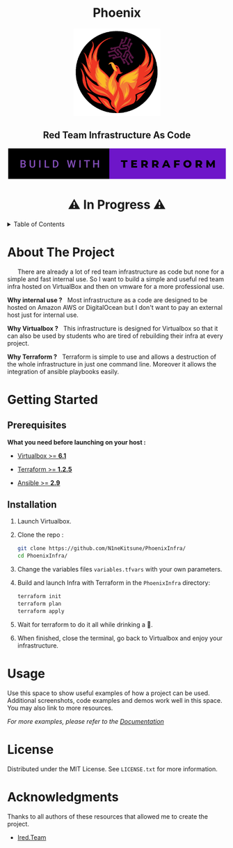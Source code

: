 <h1 align="center"> Phoenix </h1>
<p align="center">
  <img src="Pictures\projectlogo.png" height="200">
</p>


<h2 align="center">Red Team Infrastructure As Code</h2>
<div align="center">
  <a>
    <img src="Pictures\brandTerraform.svg">
  </a>
</div>

<h1 align="center"> ⚠️ In Progress ⚠️ </h1>

<!-- TABLE OF CONTENTS -->
<details>
  <summary>Table of Contents</summary>
  <ol>
    <li>
      <a href="#about-the-project">About The Project</a>
    </li>
    <li>
      <a href="#getting-started">Getting Started</a>
      <ul>
        <li><a href="#prerequisites">Prerequisites</a></li>
        <li><a href="#installation">Installation</a></li>
      </ul>
    </li>
    <li><a href="#usage">Usage</a></li>
    <li><a href="#license">License</a></li>
    <li><a href="#acknowledgments">Acknowledgments</a></li>
  </ol>
</details>



<!-- ABOUT THE PROJECT -->
# About The Project
&nbsp; &nbsp; &nbsp; There are already a lot of red team infrastructure as code but none for a simple and fast internal use. So I want to build a simple and useful red team infra hosted on VirtualBox and then on vmware for a more professional use.

**Why internal use ?**
&nbsp; Most infrastructure as a code are designed to be hosted on Amazon AWS or DigitalOcean but I don\'t want to pay an external host just for internal use.

**Why Virtualbox ?**
&nbsp; This infrastructure is designed for Virtualbox so that it can also be used by students who are tired of rebuilding their infra at every project.

**Why Terraform ?**
&nbsp; Terraform is simple to use and allows a destruction of the whole infrastructure in just one command line. Moreover it allows the integration of ansible playbooks easily.


<!-- GETTING STARTED -->
# Getting Started
## Prerequisites
**What you need before launching on your host :**
* [Virtualbox >= **6.1**](https://www.virtualbox.org)

* [Terraform >= **1.2.5**](https://www.terraform.io)

* [Ansible >= **2.9**](https://ansible.com)


## Installation
1. Launch Virtualbox.

2. Clone the repo :
   ```sh
   git clone https://github.com/N1neKitsune/PhoenixInfra/
   cd PhoenixInfra/
   ```
3. Change the variables files `variables.tfvars` with your own parameters.

4. Build and launch Infra with Terraform in the `PhoenixInfra` directory:
   ```sh
   terraform init
   terraform plan
   terraform apply
   ```
5. Wait for terraform to do it all while drinking a 🍺.

6. When finished, close the terminal, go back to Virtualbox and enjoy your infrastructure.


<!-- USAGE EXAMPLES -->
# Usage

Use this space to show useful examples of how a project can be used. Additional screenshots, code examples and demos work well in this space. You may also link to more resources.

_For more examples, please refer to the [Documentation](https://example.com)_

<!-- LICENSE -->
# License

Distributed under the MIT License. See `LICENSE.txt` for more information.



<!-- ACKNOWLEDGMENTS -->
# Acknowledgments

Thanks to all authors of these resources that allowed me to create the project.

* [Ired.Team](https://www.ired.team)

